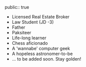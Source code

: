 public:: true

- Licensed Real Estate Broker
- Law Student (JD -3)
- Father
- Paksiteer
- Life-long learner
- Chess aficionado
- A 'wannabe' computer geek
- A hopeless astronomer-to-be
- ... to be added soon. Stay golden!